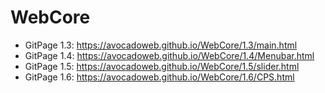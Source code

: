 # WebCore
+ GitPage 1.3: https://avocadoweb.github.io/WebCore/1.3/main.html 
+ GitPage 1.4: https://avocadoweb.github.io/WebCore/1.4/Menubar.html
+ GitPage 1.5: https://avocadoweb.github.io/WebCore/1.5/slider.html
+ GitPage 1.6: https://avocadoweb.github.io/WebCore/1.6/CPS.html 

